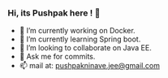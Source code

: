### Hi, its Pushpak here ! 👋

- 🔭 I’m currently working on Docker.
- 🌱 I’m currently learning Spring boot.
- 👯 I’m looking to collaborate on Java EE.
- 💬 Ask me for commits.
- 📫 mail at: pushpakninave.jee@gmail.com
